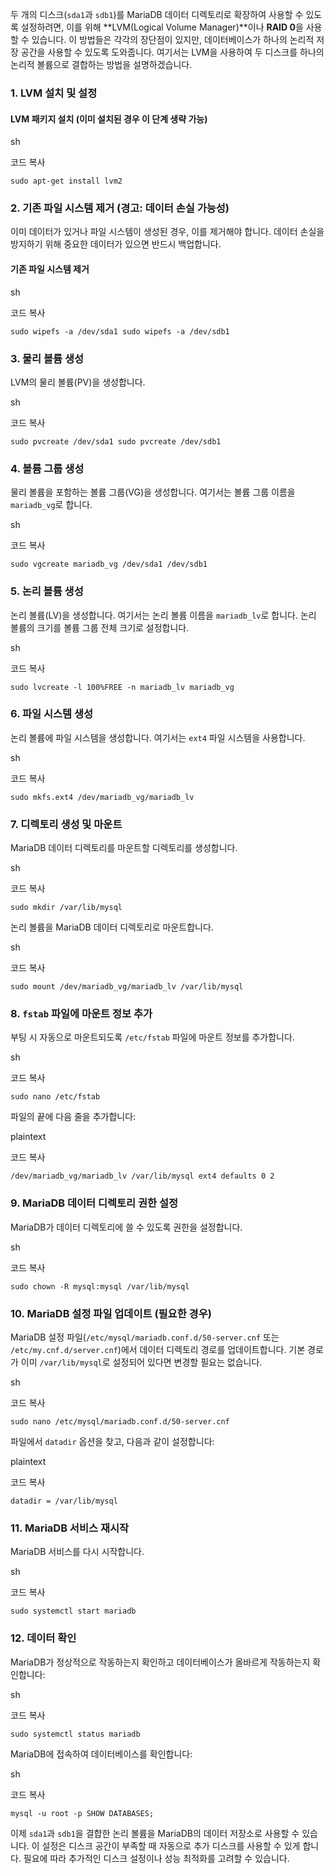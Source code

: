 두 개의 디스크(`sda1`과 `sdb1`)를 MariaDB 데이터 디렉토리로 확장하여 사용할 수 있도록 설정하려면, 이를 위해 **LVM(Logical Volume Manager)**이나 **RAID 0**을 사용할 수 있습니다. 이 방법들은 각각의 장단점이 있지만, 데이터베이스가 하나의 논리적 저장 공간을 사용할 수 있도록 도와줍니다. 여기서는 LVM을 사용하여 두 디스크를 하나의 논리적 볼륨으로 결합하는 방법을 설명하겠습니다.

### 1. LVM 설치 및 설정

#### LVM 패키지 설치 (이미 설치된 경우 이 단계 생략 가능)

sh

코드 복사

`sudo apt-get install lvm2`

### 2. 기존 파일 시스템 제거 (경고: 데이터 손실 가능성)

이미 데이터가 있거나 파일 시스템이 생성된 경우, 이를 제거해야 합니다. 데이터 손실을 방지하기 위해 중요한 데이터가 있으면 반드시 백업합니다.

#### 기존 파일 시스템 제거

sh

코드 복사

`sudo wipefs -a /dev/sda1 sudo wipefs -a /dev/sdb1`

### 3. 물리 볼륨 생성

LVM의 물리 볼륨(PV)을 생성합니다.

sh

코드 복사

`sudo pvcreate /dev/sda1 sudo pvcreate /dev/sdb1`

### 4. 볼륨 그룹 생성

물리 볼륨을 포함하는 볼륨 그룹(VG)을 생성합니다. 여기서는 볼륨 그룹 이름을 `mariadb_vg`로 합니다.

sh

코드 복사

`sudo vgcreate mariadb_vg /dev/sda1 /dev/sdb1`

### 5. 논리 볼륨 생성

논리 볼륨(LV)을 생성합니다. 여기서는 논리 볼륨 이름을 `mariadb_lv`로 합니다. 논리 볼륨의 크기를 볼륨 그룹 전체 크기로 설정합니다.

sh

코드 복사

`sudo lvcreate -l 100%FREE -n mariadb_lv mariadb_vg`

### 6. 파일 시스템 생성

논리 볼륨에 파일 시스템을 생성합니다. 여기서는 `ext4` 파일 시스템을 사용합니다.

sh

코드 복사

`sudo mkfs.ext4 /dev/mariadb_vg/mariadb_lv`

### 7. 디렉토리 생성 및 마운트

MariaDB 데이터 디렉토리를 마운트할 디렉토리를 생성합니다.

sh

코드 복사

`sudo mkdir /var/lib/mysql`

논리 볼륨을 MariaDB 데이터 디렉토리로 마운트합니다.

sh

코드 복사

`sudo mount /dev/mariadb_vg/mariadb_lv /var/lib/mysql`

### 8. `fstab` 파일에 마운트 정보 추가

부팅 시 자동으로 마운트되도록 `/etc/fstab` 파일에 마운트 정보를 추가합니다.

sh

코드 복사

`sudo nano /etc/fstab`

파일의 끝에 다음 줄을 추가합니다:

plaintext

코드 복사

`/dev/mariadb_vg/mariadb_lv /var/lib/mysql ext4 defaults 0 2`

### 9. MariaDB 데이터 디렉토리 권한 설정

MariaDB가 데이터 디렉토리에 쓸 수 있도록 권한을 설정합니다.

sh

코드 복사

`sudo chown -R mysql:mysql /var/lib/mysql`

### 10. MariaDB 설정 파일 업데이트 (필요한 경우)

MariaDB 설정 파일(`/etc/mysql/mariadb.conf.d/50-server.cnf` 또는 `/etc/my.cnf.d/server.cnf`)에서 데이터 디렉토리 경로를 업데이트합니다. 기본 경로가 이미 `/var/lib/mysql`로 설정되어 있다면 변경할 필요는 없습니다.

sh

코드 복사

`sudo nano /etc/mysql/mariadb.conf.d/50-server.cnf`

파일에서 `datadir` 옵션을 찾고, 다음과 같이 설정합니다:

plaintext

코드 복사

`datadir = /var/lib/mysql`

### 11. MariaDB 서비스 재시작

MariaDB 서비스를 다시 시작합니다.

sh

코드 복사

`sudo systemctl start mariadb`

### 12. 데이터 확인

MariaDB가 정상적으로 작동하는지 확인하고 데이터베이스가 올바르게 작동하는지 확인합니다:

sh

코드 복사

`sudo systemctl status mariadb`

MariaDB에 접속하여 데이터베이스를 확인합니다:

sh

코드 복사

`mysql -u root -p SHOW DATABASES;`

이제 `sda1`과 `sdb1`을 결합한 논리 볼륨을 MariaDB의 데이터 저장소로 사용할 수 있습니다. 이 설정은 디스크 공간이 부족할 때 자동으로 추가 디스크를 사용할 수 있게 합니다. 필요에 따라 추가적인 디스크 설정이나 성능 최적화를 고려할 수 있습니다.